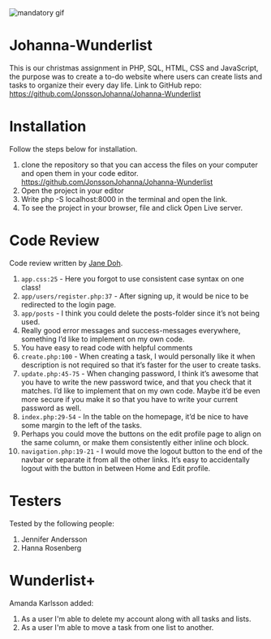 <img src="https://media.giphy.com/media/aSZSj0mT8f6tW/giphy.gif" alt="mandatory gif">

# Johanna-Wunderlist

This is our christmas assignment in PHP, SQL, HTML, CSS and JavaScript, the purpose was to create a to-do website where users can create lists and tasks to organize their every day life.
Link to GitHub repo: https://github.com/JonssonJohanna/Johanna-Wunderlist

# Installation

Follow the steps below for installation.

1. clone the repository so that you can access the files on your computer and open them in your code editor. https://github.com/JonssonJohanna/Johanna-Wunderlist
2. Open the project in your editor
3. Write php -S localhost:8000 in the terminal and open the link.
4. To see the project in your browser, file and click Open Live server.

# Code Review

Code review written by [Jane Doh](https://github.com/username).

1. `app.css:25` - Here you forgot to use consistent case syntax on one class!
2. `app/users/register.php:37` - After signing up, it would be nice to be redirected to the login page.
3. `app/posts` - I think you could delete the posts-folder since it’s not being used.
4. Really good error messages and success-messages everywhere, something I’d like to implement on my own code.
5. You have easy to read code with helpful comments
6. `create.php:100` - When creating a task, I would personally like it when description is not required so that it’s faster for the user to create tasks.
7. `update.php:45-75` - When changing password, I think it’s awesome that you have to write the new password twice, and that you check that it matches. I’d like to implement that on my own code. Maybe it’d be even more secure if you make it so that you have to write your current password as well. 
8. `index.php:29-54` - In the table on the homepage, it’d be nice to have some margin to the left of the tasks. 
9. Perhaps you could move the buttons on the edit profile page to align on the same column, or make them consistently either inline och block.
10. `navigation.php:19-21` - I would move the logout button to the end of the navbar or separate it from all the other links. It’s easy to accidentally logout with the button in between Home and Edit profile.



# Testers

Tested by the following people:

1. Jennifer Andersson
2. Hanna Rosenberg


# Wunderlist+

Amanda Karlsson added:

1. As a user I'm able to delete my account along with all tasks and lists.
2. As a user I'm able to move a task from one list to another.
